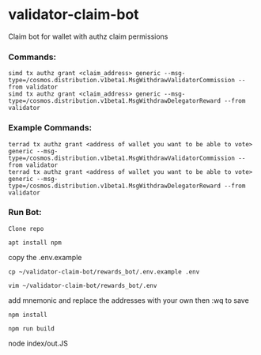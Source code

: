 # validator-claim-bot
Claim bot for wallet with authz claim permissions

### Commands:  

```
simd tx authz grant <claim_address> generic --msg-type=/cosmos.distribution.v1beta1.MsgWithdrawValidatorCommission --from validator
simd tx authz grant <claim_address> generic --msg-type=/cosmos.distribution.v1beta1.MsgWithdrawDelegatorReward --from validator
```
### Example Commands:

```
terrad tx authz grant <address of wallet you want to be able to vote> generic --msg-type=/cosmos.distribution.v1beta1.MsgWithdrawValidatorCommission --from validator  
terrad tx authz grant <address of wallet you want to be able to vote> generic --msg-type=/cosmos.distribution.v1beta1.MsgWithdrawDelegatorReward --from validator
```

### Run Bot:

`Clone repo`

`apt install npm`

copy the .env.example

`cp ~/validator-claim-bot/rewards_bot/.env.example .env`

`vim ~/validator-claim-bot/rewards_bot/.env`

add mnemonic and replace the addresses with your own then :wq to save

`npm install`

`npm run build`

node index/out.JS




